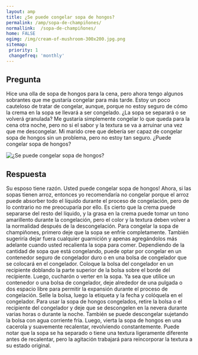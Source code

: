 ```yaml
---
layout: amp
title: ¿Se puede congelar sopa de hongos?  
permalink: /amp/sopa-de-champiñones/
normallink:  /sopa-de-champiñones/
home: FALSE
ogimg: /img/cream-of-mushroom-300x200.jpg.png
sitemap:
 priority: 1
 changefreq: 'monthly'
---
```




## Pregunta

Hice una olla de sopa de hongos para la cena, pero ahora tengo algunos sobrantes que me gustaría congelar para más tarde. Estoy un poco cauteloso de tratar de congelar, aunque, porque no estoy seguro de cómo la crema en la sopa se llevará a ser congelado. ¿La sopa se separará o se volverá granulada? Me gustaría simplemente congelar lo que queda para la cena otra noche, pero no si el sabor y la textura se va a arruinar una vez que me descongelar. Mi marido cree que debería ser capaz de congelar sopa de hongos sin un problema, pero no estoy tan seguro. ¿Puede congelar sopa de hongos?


![¿Se puede congelar sopa de hongos?](http://sepuedecongelar.com/img/cream-of-mushroom-300x200.jpg "¿Se puede congelar sopa de hongos?" )


## Respuesta

Su esposo tiene razón. Usted puede congelar sopa de hongos! Ahora, si las sopas tienen arroz, entonces yo recomendaría no congelar porque el arroz puede absorber todo el líquido durante el proceso de congelación, pero de lo contrario no me preocuparía por ello. Es cierto que la crema puede separarse del resto del líquido, y la grasa en la crema puede tomar un tono amarillento durante la congelación, pero el color y la textura deben volver a la normalidad después de la descongelación.
Para congelar la sopa de champiñones, primero deje que la sopa se enfríe completamente. También sugeriría dejar fuera cualquier guarnición y apenas agregándolos más adelante cuando usted recalienta la sopa para comer. Dependiendo de la cantidad de sopa que está congelando, puede optar por congelar en un contenedor seguro de congelador duro o en una bolsa de congelador que se colocará en el congelador. Coloque la bolsa del congelador en un recipiente doblando la parte superior de la bolsa sobre el borde del recipiente. Luego, cucharón o verter en la sopa. Ya sea que utilice un contenedor o una bolsa de congelador, deje alrededor de una pulgada o dos espacio libre para permitir la expansión durante el proceso de congelación. Selle la bolsa, luego la etiqueta y la fecha y colóquela en el congelador.
Para usar la sopa de hongos congelados, retire la bolsa o el recipiente del congelador y deje que se descongelen en la nevera durante varias horas o durante la noche. También se puede descongelar sujetando la bolsa con agua corriente fría. Luego, vierta la sopa de hongos en una cacerola y suavemente recalentar, revolviendo constantemente. Puede notar que la sopa se ha separado o tiene una textura ligeramente diferente antes de recalentar, pero la agitación trabajará para reincorporar la textura a su estado original.